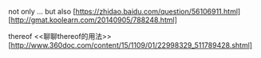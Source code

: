 


not only ... but also
[https://zhidao.baidu.com/question/56106911.html]
[http://gmat.koolearn.com/20140905/788248.html]


thereof
<<聊聊thereof的用法>>
[http://www.360doc.com/content/15/1109/01/22998329_511789428.shtml]


